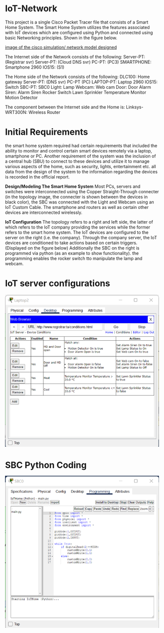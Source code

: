 # IoT-Network
This project is a single Cisco Packet Tracer file that consists of a Smart Home System.
The Smart Home System utilizes the features associated with IoT devices which are configured using Python and connected using basic Networking principles. Shown in the figure below.

[image of the cisco simulation/ network model designed](images/fig2.png)


The Internet side of the Network consists of the following:
  Server-PT: (Registrar svr)
  Server-PT: (Cloud DNS svr)
  PC-PT: (PC3)
  SMARTPHONE: Smartphone
  2960 IOS15: (S1)

The Home side of the Network consists of the following:
  DLC100: Home gateway
  Server-PT: (DNS svr)
  PC-PT (PC)
  LAPTOP-PT: Laptop
  2960 IOS15: Switch
  SBC-PT: SBC0
  Light: Lamp
  Webcam: Web cam
  Door: Door Alarm
  Siren: Alarm Siren
  Rocker Switch
  Lawn Sprinkler
  Temperature Monitor
  Motion Detector

The component between the Internet side and the Home is:
  Linksys-WRT300N: Wireless Router

# Initial Requirements
the smart home system required had certain requirements that included the ability to monitor and control certain smart devices remotely via a laptop, smartphone or PC. Another requirement of the system was the inclusion of a central hub (SBU) to connect to these devices and utilize it to manage various aspects of the home, such as security, lights, entertainment etc. all data from the design of the system to the information regarding the devices is recorded in the official report.

**Design/Modeling The Smart Home System**
Most PCs, servers and switches were interconnected using the Copper Straight-Through connecter (in the topology image, the connecter is shown between the devices in black color), the SBC was connected with the Light and Webcam using an IoT Custom Cable. The smartphone and routers as well as certain other devices are interconnected wirelessly.

**IoT Configuration**
The topology refers to a right and left side, the latter of which refers to the IoT company providing the services while the former refers to the smart home system. 
The IoT devices are configured to the server on the right (i.e. the company). 
Through the company server, the IoT devices are conditioned to take actions based on certain triggers. (Displayed on the figure below)
Additionally the SBC on the right is programmed via python (as an example to show functionality). the programming enables the rocker switch tto manipulate the lamp and webcam.

# IoT server configurations

![IoT server with set configurations](images/fig39.png)

# SBC Python Coding

![SBC Code](images/fig44.png)

